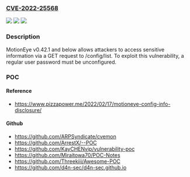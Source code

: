 ### [CVE-2022-25568](https://cve.mitre.org/cgi-bin/cvename.cgi?name=CVE-2022-25568)
![](https://img.shields.io/static/v1?label=Product&message=n%2Fa&color=blue)
![](https://img.shields.io/static/v1?label=Version&message=n%2Fa&color=blue)
![](https://img.shields.io/static/v1?label=Vulnerability&message=n%2Fa&color=brighgreen)

### Description

MotionEye v0.42.1 and below allows attackers to access sensitive information via a GET request to /config/list. To exploit this vulnerability, a regular user password must be unconfigured.

### POC

#### Reference
- https://www.pizzapower.me/2022/02/17/motioneye-config-info-disclosure/

#### Github
- https://github.com/ARPSyndicate/cvemon
- https://github.com/ArrestX/--POC
- https://github.com/KayCHENvip/vulnerability-poc
- https://github.com/Miraitowa70/POC-Notes
- https://github.com/Threekiii/Awesome-POC
- https://github.com/d4n-sec/d4n-sec.github.io

